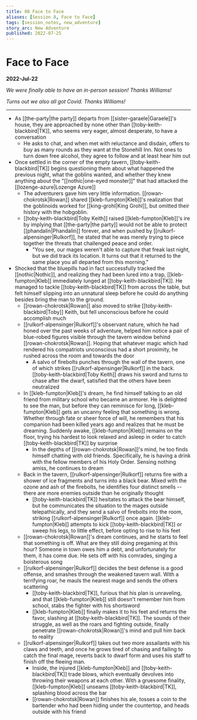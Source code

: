 ```yaml
---
title: 08 Face to Face
aliases: [Session 8, Face to Face]
tags: [session_notes, new_adventure]
story_arc: New Adventure
published: 2022-07-25
---
```

# Face to Face

**2022-Jul-22**

*We were finally able to have an in-person session! Thanks Williams!*

*Turns out we also all got Covid. Thanks Williams!*

---

- As [[the-party|the party]] departs from [[sister-garaele|Garaele]]'s house, they are approached by none other than [[toby-keith-blackbird|TK]], who seems very eager, almost desperate, to have a conversation
  - He asks to chat, and when met with reluctance and disdain, offers to buy as many rounds as they want at the Stonehill Inn. Not ones to turn down free alcohol, they agree to follow and at least hear him out
- Once settled in the corner of the empty tavern, [[toby-keith-blackbird|TK]] begins questioning them about what happened the previous night, what the goblins wanted, and whether they knew anything about the "[[nothic|one-eyed monster]]" that had attacked the [[lozenge-azure|Lozenge Azure]]
  - The adventurers gave him very little information. [[rowan-chokrotsk|Rowan]] shared [[kleb-fumpton|Kleb]]'s realization that the goblinoids worked for [[king-grohl|King Grohl]], but omitted their history with the hobgoblin.
  - [[toby-keith-blackbird|Toby Keith]] raised [[kleb-fumpton|Kleb]]'s ire by implying that [[the-party|the party]] would not be able to protect [[phandalin|Phandalin]] forever, and when pushed by [[rulkorf-alpensinger|Rulkorf]], he stated that he was merely trying to piece together the threats that challenged peace and order.
    - "You see, our mages weren't able to capture that freak last night, but we did track its location. It turns out that it returned to the same place you all departed from this morning."
- Shocked that the bluepills had in fact successfully tracked the [[nothic|Nothic]], and realizing they had been lured into a trap, [[kleb-fumpton|Kleb]] immediately lunged at [[toby-keith-blackbird|TK]]. He managed to tackle [[toby-keith-blackbird|TK]] from across the table, but felt himself slipping into an unnatural sleep before he could do anything besides bring the man to the ground.
  - [[rowan-chokrotsk|Rowan]] also moved to strike [[toby-keith-blackbird|Toby]] Keith, but fell unconscious before he could accomplish much
  - [[rulkorf-alpensinger|Rulkorf]]'s observant nature, which he had honed over the past weeks of adventure, helped him notice a pair of blue-robed figures visible through the tavern window behind [[rowan-chokrotsk|Rowan]]. Hoping that whatever magic which had rendered his compatriots unconscious had a short proximity, he rushed across the room and towards the door
    - A salvo of firebolts punches through the wall of the tavern, one of which strikes [[rulkorf-alpensinger|Rulkorf]] in the back. [[toby-keith-blackbird|Toby Keith]] draws his sword and turns to chase after the dwarf, satisfied that the others have been neutralized
  - In [[kleb-fumpton|Kleb]]'s dream, he find himself talking to an old friend from military school who became an armorer. He is delighted to see the man, but before they can reminisce for long, [[kleb-fumpton|Kleb]] gets an uncanny feeling that something is wrong. Whether through fate or sheer force of will, he remembers that his companion had been killed years ago and realizes that he must be dreaming. Suddenly awake, [[kleb-fumpton|Kleb]] remains on the floor, trying his hardest to look relaxed and asleep in order to catch [[toby-keith-blackbird|TK]] by surprise
    - In the depths of [[rowan-chokrotsk|Rowan]]'s mind, he too finds himself chatting with old friends. Specifically, he is having a drink with the fellow members of his Holy Order. Sensing nothing amiss, he continues to dream
  - Back in the tavern, [[rulkorf-alpensinger|Rulkorf]] returns fire with a shower of ice fragments and turns into a black bear. Mixed with the ozone and ash of the firebolts, he identifies four distinct smells -- there are more enemies outside than he originally thought
    - [[toby-keith-blackbird|TK]] hesitates to attack the bear himself, but he communicates the situation to the mages outside telepathically, and they send a salvo of firebolts into the room, striking [[rulkorf-alpensinger|Rulkorf]] once again. [[kleb-fumpton|Kleb]] attempts to kick [[toby-keith-blackbird|TK]] or sweep his legs, to little effect, before opting to rise to his feet
  - [[rowan-chokrotsk|Rowan]]'s dream continues, and he starts to feel that something is off. What are they still doing pregaming at this hour? Someone in town owes him a debt, and unfortunately for them, it has come due. He sets off with his comrades, singing a boisterous song
  - [[rulkorf-alpensinger|Rulkorf]] decides the best defense is a good offense, and smashes through the weakened tavern wall. With a terrifying roar, he mauls the nearest mage and sends the others scattering
    - [[toby-keith-blackbird|TK]], furious that his plan is unraveling, and that [[kleb-fumpton|Kleb]] still doesn't remember him from school, stabs the fighter with his shortsword
    - [[kleb-fumpton|Kleb]] finally makes it to his feet and returns the favor, slashing at [[toby-keith-blackbird|TK]]. The sounds of their struggle, as well as the roars and fighting outside, finally penetrate [[rowan-chokrotsk|Rowan]]'s mind and pull him back to reality
  - [[rulkorf-alpensinger|Rulkorf]] takes out two more assailants with his claws and teeth, and once he grows tired of chasing and failing to catch the final mage, reverts back to dwarf form and uses his staff to finish off the fleeing man.
    - Inside, the injured [[kleb-fumpton|Kleb]] and [[toby-keith-blackbird|TK]] trade blows, which eventually devolves into throwing their weapons at each other. With a gruesome finality, [[kleb-fumpton|Kleb]] unseams [[toby-keith-blackbird|TK]], splashing blood across the bar
    - [[rowan-chokrotsk|Rowan]] finishes his ale, tosses a coin to the bartender who had been hiding under the countertop, and heads outside with his friend
